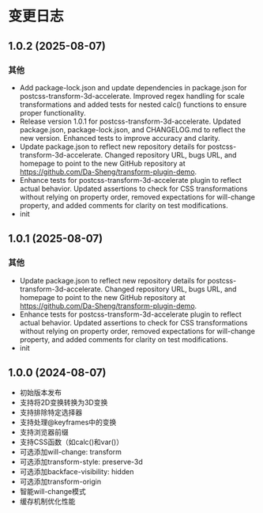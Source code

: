 # 变更日志



## 1.0.2 (2025-08-07)

### 其他

- Add package-lock.json and update dependencies in package.json for postcss-transform-3d-accelerate. Improved regex handling for scale transformations and added tests for nested calc() functions to ensure proper functionality.
- Release version 1.0.1 for postcss-transform-3d-accelerate. Updated package.json, package-lock.json, and CHANGELOG.md to reflect the new version. Enhanced tests to improve accuracy and clarity.
- Update package.json to reflect new repository details for postcss-transform-3d-accelerate. Changed repository URL, bugs URL, and homepage to point to the new GitHub repository at https://github.com/Da-Sheng/transform-plugin-demo.
- Enhance tests for postcss-transform-3d-accelerate plugin to reflect actual behavior. Updated assertions to check for CSS transformations without relying on property order, removed expectations for will-change property, and added comments for clarity on test modifications.
- init


## 1.0.1 (2025-08-07)

### 其他

- Update package.json to reflect new repository details for postcss-transform-3d-accelerate. Changed repository URL, bugs URL, and homepage to point to the new GitHub repository at https://github.com/Da-Sheng/transform-plugin-demo.
- Enhance tests for postcss-transform-3d-accelerate plugin to reflect actual behavior. Updated assertions to check for CSS transformations without relying on property order, removed expectations for will-change property, and added comments for clarity on test modifications.
- init


## 1.0.0 (2024-08-07)

- 初始版本发布
- 支持将2D变换转换为3D变换
- 支持排除特定选择器
- 支持处理@keyframes中的变换
- 支持浏览器前缀
- 支持CSS函数（如calc()和var()）
- 可选添加will-change: transform
- 可选添加transform-style: preserve-3d
- 可选添加backface-visibility: hidden
- 可选添加transform-origin
- 智能will-change模式
- 缓存机制优化性能 
